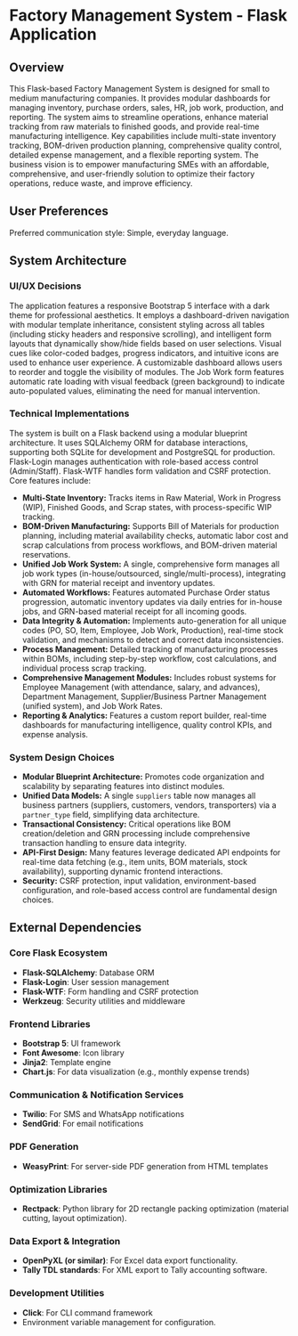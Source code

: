 # Factory Management System - Flask Application

## Overview
This Flask-based Factory Management System is designed for small to medium manufacturing companies. It provides modular dashboards for managing inventory, purchase orders, sales, HR, job work, production, and reporting. The system aims to streamline operations, enhance material tracking from raw materials to finished goods, and provide real-time manufacturing intelligence. Key capabilities include multi-state inventory tracking, BOM-driven production planning, comprehensive quality control, detailed expense management, and a flexible reporting system. The business vision is to empower manufacturing SMEs with an affordable, comprehensive, and user-friendly solution to optimize their factory operations, reduce waste, and improve efficiency.

## User Preferences
Preferred communication style: Simple, everyday language.

## System Architecture

### UI/UX Decisions
The application features a responsive Bootstrap 5 interface with a dark theme for professional aesthetics. It employs a dashboard-driven navigation with modular template inheritance, consistent styling across all tables (including sticky headers and responsive scrolling), and intelligent form layouts that dynamically show/hide fields based on user selections. Visual cues like color-coded badges, progress indicators, and intuitive icons are used to enhance user experience. A customizable dashboard allows users to reorder and toggle the visibility of modules. The Job Work form features automatic rate loading with visual feedback (green background) to indicate auto-populated values, eliminating the need for manual intervention.

### Technical Implementations
The system is built on a Flask backend using a modular blueprint architecture. It uses SQLAlchemy ORM for database interactions, supporting both SQLite for development and PostgreSQL for production. Flask-Login manages authentication with role-based access control (Admin/Staff). Flask-WTF handles form validation and CSRF protection. Core features include:
- **Multi-State Inventory:** Tracks items in Raw Material, Work in Progress (WIP), Finished Goods, and Scrap states, with process-specific WIP tracking.
- **BOM-Driven Manufacturing:** Supports Bill of Materials for production planning, including material availability checks, automatic labor cost and scrap calculations from process workflows, and BOM-driven material reservations.
- **Unified Job Work System:** A single, comprehensive form manages all job work types (in-house/outsourced, single/multi-process), integrating with GRN for material receipt and inventory updates.
- **Automated Workflows:** Features automated Purchase Order status progression, automatic inventory updates via daily entries for in-house jobs, and GRN-based material receipt for all incoming goods.
- **Data Integrity & Automation:** Implements auto-generation for all unique codes (PO, SO, Item, Employee, Job Work, Production), real-time stock validation, and mechanisms to detect and correct data inconsistencies.
- **Process Management:** Detailed tracking of manufacturing processes within BOMs, including step-by-step workflow, cost calculations, and individual process scrap tracking.
- **Comprehensive Management Modules:** Includes robust systems for Employee Management (with attendance, salary, and advances), Department Management, Supplier/Business Partner Management (unified system), and Job Work Rates.
- **Reporting & Analytics:** Features a custom report builder, real-time dashboards for manufacturing intelligence, quality control KPIs, and expense analysis.

### System Design Choices
- **Modular Blueprint Architecture:** Promotes code organization and scalability by separating features into distinct modules.
- **Unified Data Models:** A single `suppliers` table now manages all business partners (suppliers, customers, vendors, transporters) via a `partner_type` field, simplifying data architecture.
- **Transactional Consistency:** Critical operations like BOM creation/deletion and GRN processing include comprehensive transaction handling to ensure data integrity.
- **API-First Design:** Many features leverage dedicated API endpoints for real-time data fetching (e.g., item units, BOM materials, stock availability), supporting dynamic frontend interactions.
- **Security:** CSRF protection, input validation, environment-based configuration, and role-based access control are fundamental design choices.

## External Dependencies

### Core Flask Ecosystem
- **Flask-SQLAlchemy**: Database ORM
- **Flask-Login**: User session management
- **Flask-WTF**: Form handling and CSRF protection
- **Werkzeug**: Security utilities and middleware

### Frontend Libraries
- **Bootstrap 5**: UI framework
- **Font Awesome**: Icon library
- **Jinja2**: Template engine
- **Chart.js**: For data visualization (e.g., monthly expense trends)

### Communication & Notification Services
- **Twilio**: For SMS and WhatsApp notifications
- **SendGrid**: For email notifications

### PDF Generation
- **WeasyPrint**: For server-side PDF generation from HTML templates

### Optimization Libraries
- **Rectpack**: Python library for 2D rectangle packing optimization (material cutting, layout optimization).

### Data Export & Integration
- **OpenPyXL (or similar)**: For Excel data export functionality.
- **Tally TDL standards**: For XML export to Tally accounting software.

### Development Utilities
- **Click**: For CLI command framework
- Environment variable management for configuration.